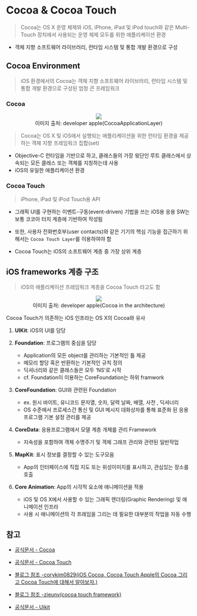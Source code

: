 # Cocoa & Cocoa Touch

> Cocoa는 OS X 운영 체제와 iOS, iPhone, iPad 및 iPod touch와 같은 Multi-Touch 장치에서 사용되는 운영 체제 모두를 위한 애플리케이션 환경

- 객체 지향 소프트웨어 라이브러리, 런타임 시스템 및 통합 개발 환경으로 구성

## Cocoa Environment

> iOS 환경에서의 Cocoa는 객체 지향 소프트웨어 라이브러리, 런타임 시스템 및 통합 개발 환경으로 구성된 엄청 큰 프레임워크

### Cocoa

<p align="center">
   <img src = "https://developer.apple.com/library/archive/documentation/MacOSX/Conceptual/OSX_Technology_Overview/art/osx_architecture-cocoa_2x.png">
   <br/>
   이미지 출처: developer apple(CocoaApplicationLayer)
</p>

> Cocoa는 OS X 및 iOS에서 실행되는 애플리케이션을 위한 런타임 환경을 제공하는 객체 지향 프레임워크 집합(set)

- Objective-C 런타임을 기반으로 하고, 클래스들의 가장 윗단인 루트 클래스에서 상속되는 모든 클래스 또는 객체를 지칭하는데 사용
- iOS의 유일한 애플리케이션 환경

### Cocoa Touch

> iPhone, iPad 및 iPod Touch용 API

- 그래픽 UI를 구현하는 이벤트-구동(event-driven) 기법을 쓰는 iOS용 응용 SW는 보통 코코아 터치 계층에 기반하여 작성됨

- 또한, 사용자 전화번호부(user contacts)와 같은 기기의 핵심 기능을 접근하기 위해서는 `Cocoa Touch Layer`를 이용하여야 함

- Cocoa Touch는 iOS의 소프트웨어 계층 중 가장 상위 계층

## iOS frameworks 계층 구조

> iOS의 애플리케이션 프레임워크 계층을 Cocoa Touch 라고도 함

<p align="center">
   <img src = "https://developer.apple.com/library/archive/documentation/Cocoa/Conceptual/CocoaFundamentals/Art/architecture_stack.jpg">
   <br/>
   이미지 출처: developer apple(Cocoa in the architecture)
</p>

Cocoa Touch가 의존하는 iOS 인프라는 OS X의 Cocoa와 유사

1. **UIKit**: iOS의 UI를 담당
   <br/>

2. **Foundation**: 프로그램의 중심을 담당

   - Application의 모든 object를 관리하는 기본적인 틀 제공
   - 메모리 할당 혹은 반환하는 기본적인 규칙 정의
   - 딕셔너리와 같은 클래스들은 모두 ‘NS’로 시작
   - cf. Foundation이 이용하는 CoreFoundation는 하위 framwork
     <br/>

3. **CoreFoundation**: GUI와 관련된 Foundation

   - ex. 원시 바이트, 유니코드 문자열, 숫자, 달력 날짜, 배열, 사전 , 딕셔너리
   - OS 수준에서 프로세스간 통신 및 GUI 메시지 대화상자를 통해 표준화 된 응용 프로그램 기본 설정 관리를 제공
     <br/>

4. **CoreData**: 응용프로그램에서 모델 계층 개체를 관리 Framework

   - 지속성을 포함하여 객체 수명주기 및 객체 그래프 관리와 관련된 일반작업
     <br/>

5. **MapKit**: 표시 정보를 결정할 수 있는 도구모음

   - App의 인터페이스에 직접 지도 또는 위성이미지를 표시하고, 관심있는 장소를 호출
     <br/>

6. **Core Animation**: App의 시각적 요소에 애니메이션을 적용
   - iOS 및 OS X에서 사용할 수 있는 그래픽 렌더링(Graphic Rendering) 및 애니메이션 인프라
   - 사용 시 애니메이션의 각 프레임을 그리는 데 필요한 대부분의 작업을 자동 수행
     <br/>

## 참고

- [공식문서 - Cocoa](https://developer.apple.com/library/archive/documentation/Cocoa/Conceptual/CocoaFundamentals/WhatIsCocoa/WhatIsCocoa.html)

- [공식문서 - Cocoa Touch](https://developer.apple.com/library/archive/documentation/General/Conceptual/DevPedia-CocoaCore/Cocoa.html)

- [블로그 참조 -corykim0829(iOS Cocoa, Cocoa Touch
  Apple의 Cocoa 그리고 Cocoa Touch에 대해서 알아보자.)](https://corykim0829.github.io/ios/Cocoa-CocoaTouch/)

- [블로그 참조 -zieunv(cocoa touch framework)](https://corykim0829.github.io/ios/Cocoa-CocoaTouch/)

- [공식문서 - Uikit](https://developer.apple.com/documentation/uikit/about_app_development_with_uikit)
  <br/>
